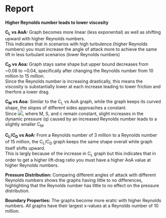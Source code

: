 # Report

**Higher Reynolds number leads to lower viscosity**

**C<sub>L</sub> vs AoA:** Graph becomes more linear (less exponential) as well as shifting upward with higher Reynolds numbers.\
This indicates that in scenarios with high turbulence (higher Reynolds numbers) you must increase the angle of attack more to achieve the same lift in less turbulant scenarios (lower Reynolds numbers)
 

**C<sub>D</sub> vs Aoa:** Graph stays same shape but upper bound decreases from ~0.08 to ~0.04, specifically after changing the Reynolds number from 10 million to 15 million.\
Since the Reynolds number is increasing drastically, this means the viscosity is substantially lower at each increase leading to lower friction and therfore a lower drag.

**C<sub>M</sub> vs Aoa:** Similar to the C<sub>L</sub> vs AoA graph, while the graph keeps its curved shape, the slopes of different sides approaches a constant.\
Since <img src="https://wikimedia.org/api/rest_v1/media/math/render/svg/97d656c1f8d012c6ef5a3073bc87be2e80a6e500">, where M, S, and c remain constant, slight increases in the dynamic pressure (q) caused by an increased Reynolds number leads to a slightly smaller C<sub>M</sub>.


**C<sub>L</sub>/C<sub>D</sub> vs AoA:** From a Reynolds number of 3 million to a Reynolds number of 15 million, the C<sub>L</sub>/C<sub>D</sub> graph keeps the same shape overall while graph itself shifts upward.\
This is largly because of the increase in C<sub>L</sub> graph but this indicates that in order to get a higher lift-drag ratio you must have a higher AoA value at higher Reynolds numbers.

**Pressure Distribution:** Comparing different angles of attack with different Reynolds numbers shows the graphs having little to no differences, highlighting that the Reynolds number has little to no effect on the pressure distribution.

**Boundary Properties:** The graphs become more eratic with higher Reynolds numbers. All graphs have their largest x-values at a Reynolds number of 10 million.
